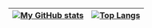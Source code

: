 

| [![My GitHub stats](https://github-readme-stats.vercel.app/api?username=de1ukc&theme=cobalt&hide_border=true&show_icons=true&count_private=true&bg_color=00000000)](https://github.com/anuraghazra/github-readme-stats) | [![Top Langs](https://github-readme-stats.vercel.app/api/top-langs/?username=de1ukc&layout=compact&theme=cobalt&hide_border=true&count_private=true&bg_color=00000000&langs_count=6&hide=javascript,html,css,Stata,Shell,Makefile,Ml)](https://github.com/anuraghazra/github-readme-stats) |
| ----------- | ----------- |
